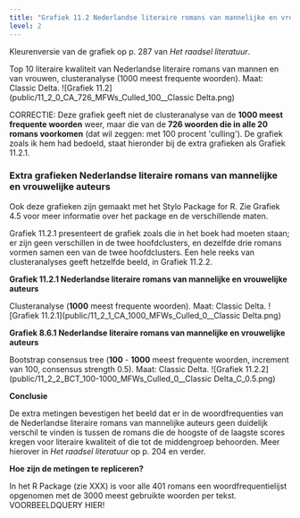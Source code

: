 ```yaml
---
title: "Grafiek 11.2 Nederlandse literaire romans van mannelijke en vrouwelijke auteurs"
level: 2
---
```


Kleurenversie van de grafiek op p. 287 van *Het raadsel literatuur*.

Top 10 literaire kwaliteit van Nederlandse literaire romans van mannen en van vrouwen, clusteranalyse (1000 meest frequente woorden). Maat: Classic Delta.
![Grafiek 11.2](public/11_2_0_CA_726_MFWs_Culled_100__Classic Delta.png)

CORRECTIE: Deze grafiek geeft niet de clusteranalyse van de **1000 meest frequente woorden** weer, maar die van de **726 woorden die in alle 20 romans voorkomen** (dat wil zeggen: met 100 procent 'culling'). De grafiek zoals ik hem had bedoeld, staat hieronder bij de extra grafieken als Grafiek 11.2.1.

### **Extra grafieken Nederlandse literaire romans van mannelijke en vrouwelijke auteurs**

Ook deze grafieken zijn gemaakt met het Stylo Package for R. Zie  Grafiek 4.5 voor meer informatie over het package en de verschillende maten.

Grafiek 11.2.1 presenteert de grafiek zoals die in het boek had moeten staan; er zijn geen verschillen in de twee hoofdclusters, en dezelfde drie romans vormen samen een van de twee hoofdclusters. Een hele reeks van clusteranalyses geeft hetzelfde beeld, in Grafiek 11.2.2.

**Grafiek 11.2.1 Nederlandse literaire romans van mannelijke en vrouwelijke auteurs**

Clusteranalyse (**1000** meest frequente woorden). Maat: Classic Delta.
![Grafiek 11.2.1](public/11_2_1_CA_1000_MFWs_Culled_0__Classic Delta.png)

**Grafiek 8.6.1 Nederlandse literaire romans van mannelijke en vrouwelijke auteurs**

Bootstrap consensus tree (**100** - **1000** meest frequente woorden, increment van 100, consensus strength 0.5). Maat: Classic Delta.
![Grafiek 11.2.2](public/11_2_2_BCT_100-1000_MFWs_Culled_0__Classic Delta_C_0.5.png)

**Conclusie**

De extra metingen bevestigen het beeld dat er in de woordfrequenties van de Nederlandse literaire romans van mannelijke auteurs geen duidelijk verschil te vinden is tussen de romans die de hoogste of de laagste scores kregen voor literaire kwaliteit of die tot de middengroep behoorden. Meer hierover in *Het raadsel literatuur* op p. 204 en verder.

**Hoe zijn de metingen te repliceren?**

In het R Package (zie XXX) is voor alle 401 romans een woordfrequentielijst opgenomen met de 3000 meest gebruikte woorden per tekst. VOORBEELDQUERY HIER!
